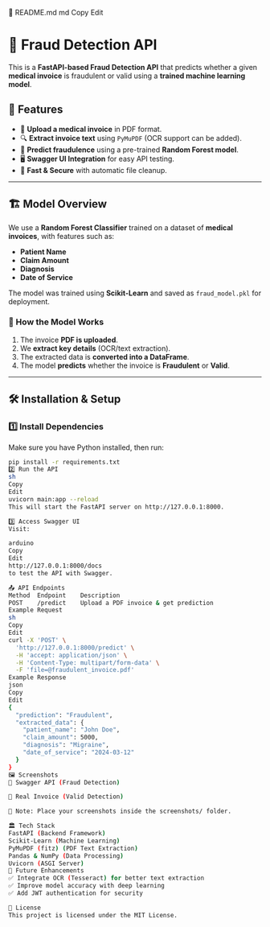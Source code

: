 📜 README.md
md
Copy
Edit
# 🏥 Fraud Detection API

This is a **FastAPI-based Fraud Detection API** that predicts whether a given **medical invoice** is fraudulent or valid using a **trained machine learning model**.

## 🚀 Features
- 📄 **Upload a medical invoice** in PDF format.
- 🔍 **Extract invoice text** using `PyMuPDF` (OCR support can be added).
- 🤖 **Predict fraudulence** using a pre-trained **Random Forest model**.
- 🖥️ **Swagger UI Integration** for easy API testing.
- 📂 **Fast & Secure** with automatic file cleanup.

---

## 🏗️ Model Overview
We use a **Random Forest Classifier** trained on a dataset of **medical invoices**, with features such as:
- **Patient Name**
- **Claim Amount**
- **Diagnosis**
- **Date of Service**

The model was trained using **Scikit-Learn** and saved as `fraud_model.pkl` for deployment.

### **🔧 How the Model Works**
1. The invoice **PDF is uploaded**.
2. We **extract key details** (OCR/text extraction).
3. The extracted data is **converted into a DataFrame**.
4. The model **predicts** whether the invoice is **Fraudulent** or **Valid**.

---

## 🛠️ Installation & Setup
### **1️⃣ Install Dependencies**
Make sure you have Python installed, then run:
```sh
pip install -r requirements.txt
2️⃣ Run the API
sh
Copy
Edit
uvicorn main:app --reload
This will start the FastAPI server on http://127.0.0.1:8000.

3️⃣ Access Swagger UI
Visit:

arduino
Copy
Edit
http://127.0.0.1:8000/docs
to test the API with Swagger.

📤 API Endpoints
Method	Endpoint	Description
POST	/predict	Upload a PDF invoice & get prediction
Example Request
sh
Copy
Edit
curl -X 'POST' \
  'http://127.0.0.1:8000/predict' \
  -H 'accept: application/json' \
  -H 'Content-Type: multipart/form-data' \
  -F 'file=@fraudulent_invoice.pdf'
Example Response
json
Copy
Edit
{
  "prediction": "Fraudulent",
  "extracted_data": {
    "patient_name": "John Doe",
    "claim_amount": 5000,
    "diagnosis": "Migraine",
    "date_of_service": "2024-03-12"
  }
}
🖼️ Screenshots
📌 Swagger API (Fraud Detection)

📌 Real Invoice (Valid Detection)

📝 Note: Place your screenshots inside the screenshots/ folder.

🏛️ Tech Stack
FastAPI (Backend Framework)
Scikit-Learn (Machine Learning)
PyMuPDF (fitz) (PDF Text Extraction)
Pandas & NumPy (Data Processing)
Uvicorn (ASGI Server)
📌 Future Enhancements
✅ Integrate OCR (Tesseract) for better text extraction
✅ Improve model accuracy with deep learning
✅ Add JWT authentication for security

📜 License
This project is licensed under the MIT License.

